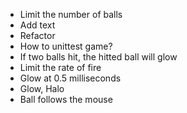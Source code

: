 * Limit the number of balls
* Add text
* Refactor
* How to unittest game?
* If two balls hit, the hitted ball will glow
* Limit the rate of fire
* Glow at 0.5 milliseconds
* Glow, Halo
* Ball follows the mouse
